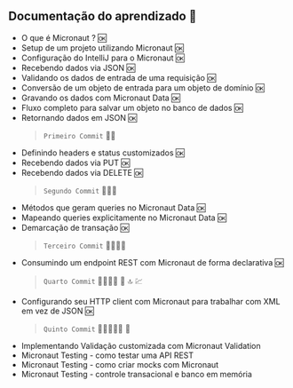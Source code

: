## Documentação do aprendizado 📕

- O que é Micronaut ? 🆗
- Setup de um projeto utilizando Micronaut 🆗
- Configuração do IntelliJ para o Micronaut 🆗
- Recebendo dados via JSON 🆗
- Validando os dados de entrada de uma requisição 🆗
- Conversão de um objeto de entrada para um objeto de domínio 🆗
- Gravando os dados com Micronaut Data 🆗
- Fluxo completo para salvar um objeto no banco de dados 🆗
- Retornando dados em JSON 🆗 
  >``Primeiro Commit`` 👣🚀
- Definindo headers e status customizados 🆗
- Recebendo dados via PUT 🆗
- Recebendo dados via DELETE 🆗
  >``Segundo Commit`` 👣👣🚀
- Métodos que geram queries no Micronaut Data 🆗
- Mapeando queries explicitamente no Micronaut Data 🆗
- Demarcação de transação 🆗
  >``Terceiro Commit`` 👣👣👣🚀
- Consumindo um endpoint REST com Micronaut de forma declarativa 🆗
  >``Quarto Commit`` 👣👣👣👣 🚀 🔝 💹
- Configurando seu HTTP client com Micronaut para trabalhar com XML em vez de JSON 🆗
  >``Quinto Commit`` 👣👣👣👣👣 🚀 
- Implementando Validação customizada com Micronaut Validation
- Micronaut Testing - como testar uma API REST
- Micronaut Testing - como criar mocks com Micronaut
- Micronaut Testing - controle transacional e banco em memória
